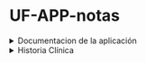 
# UF-APP-notas
<details>
  <summary>Documentacion de la aplicación</summary>
  
  ## Resumen

Aplicación médica que permite de manera fácil y eficiente a los centros médicos gestionar sus procesos diarios, como agendar citas, registrar historias clínicas, emitir recetas médicas, llevar un control básico de la contabilidad, facturar electrónicamente y dar acceso a los pacientes a su historial clínico. La aplicación también proporciona un sistema de autenticación y autorización para varios roles, incluidos médicos, enfermeras y otros empleados.

Además, cuenta con medidas de seguridad y privacidad adecuadas para proteger la información confidencial de pacientes y empleados.

La interfaz simple, clara y fácil de usar es una prioridad en la aplicación.
  
# Funcionamiento de la aplicación

La aplicación permite a los empleados de los centros médicos gestionar citas, historias clínicas, recetas médicas, facturación electrónica y la contabilidad básica de manera eficiente. A continuación, se detallan las principales funciones de la aplicación:

1. **Autenticación y autorización**: Los empleados pueden iniciar sesión en la aplicación utilizando su nombre de usuario y contraseña. La aplicación proporciona diferentes niveles de acceso y permisos en función del rol del usuario (médico, enfermera, administrador, etc.).

2. **Agendamiento de citas**: Los empleados pueden crear, modificar y cancelar citas médicas. La aplicación también permite enviar recordatorios por WhatsApp a los pacientes antes de sus citas.

3. **Historias clínicas**: Los médicos pueden registrar las consultas médicas, incluidos los diagnósticos y cualquier información adicional relevante. Estas historias clínicas se almacenan en la base de datos y están asociadas con los pacientes y los médicos correspondientes.

4. **Recetas médicas**: Los médicos pueden emitir recetas médicas para los pacientes, especificando el medicamento, la dosis, la frecuencia y la duración del tratamiento. Estas recetas se almacenan en la base de datos y están asociadas con las historias clínicas y los pacientes correspondientes.

5. **Facturación electrónica**: Esta funcionalidad permite a los centros médicos emitir facturas electrónicas por los servicios prestados a los pacientes. Los empleados con permisos de administrador, médico o recepcionista pueden generar y enviar facturas electrónicas a los pacientes, que incluyen detalles de los servicios prestados, las tarifas y los totales correspondientes.

6. **Antecedentes clínicos accesibles mediante autenticación del paciente**: Esta funcionalidad permite a los pacientes acceder a sus antecedentes clínicos después de autenticarse en la aplicación. Al registrarse o en la primera visita al centro médico, se les proporciona un nombre de usuario y una contraseña al paciente. Una vez que el paciente ingrese sus credenciales en la aplicación, se generará un enlace temporal para acceder a sus antecedentes clínicos, incluidas las consultas médicas, diagnósticos y recetas médicas.

7. **Panel básico de contabilidad**: Los empleados con permisos de administrador pueden llevar un registro de las transacciones financieras del centro médico, incluyendo ingresos, egresos, balances bancarios y de caja, así como cuadres de caja y reportes financieros.

# Consideraciones de seguridad y privacidad

Dado que la aplicación maneja información sensible sobre pacientes y empleados, es esencial implementar medidas de seguridad y privacidad adecuadas:

1. **Almacenamiento seguro de contraseñas**: Las contraseñas de los usuarios deben almacenarse de forma segura mediante el uso de técnicas de hashing y salting para protegerlas contra ataques de fuerza bruta y exposición accidental.

2. **Comunicaciones cifradas**: Todas las comunicaciones entre el cliente y el servidor deben estar cifradas utilizando protocolos seguros, como HTTPS, para proteger la información en tránsito.

3. **Control de acceso**: La aplicación debe implementar un sistema de control de acceso basado en roles para garantizar que los empleados solo puedan acceder a la información y las funciones que correspondan a su rol y responsabilidades en el centro médico.

4. **Auditoría y monitoreo**: La aplicación debe registrar las acciones de los usuarios y monitorear la actividad sospechosa para detectar y prevenir posibles violaciones de seguridad y privacidad.

5. **Cumplimiento normativo**: La aplicación debe cumplir con las leyes y regulaciones locales e internacionales de protección de datos y privacidad, como [GDPR](https://eur-lex.europa.eu/eli/reg/2016/679/oj), [HIPAA](https://www.hhs.gov/hipaa/index.html), y otras normativas aplicables.

6. **Protección de datos del paciente**: La aplicación debe garantizar la protección de los datos personales y médicos de los pacientes, almacenándolos de forma segura y permitiendo el acceso solo a usuarios autorizados, incluidos los propios pacientes a través de la autenticación.

7. **Seguridad en la facturación electrónica**: Las facturas electrónicas deben ser generadas y transmitidas de forma segura, utilizando cifrado y protocolos adecuados para garantizar la privacidad y la confidencialidad de los datos financieros de los pacientes y del centro médico.



  
</details>



<details>
  <summary>Historia Clínica</summary>

<details>
  <summary>Datos personales</summary>

  - Nombre completo: ______________________________
  - Fecha de nacimiento: ____/_____/______
  - Edad: _______ Género: ______
  - Número de identificación: ____________________
  - Dirección: ___________________________________
  - Teléfono de contacto: ________________________
  - Correo electrónico: __________________________
  - Ocupación: _________________________________

</details>

<details>
  <summary>Datos de contacto de emergencia</summary>

  - Nombre completo: ______________________________
  - Parentesco o relación: ________________________
  - Teléfono de contacto: ________________________

</details>

<details>
  <summary>Antecedentes personales</summary>

  - Enfermedades crónicas: ________________________
  - Alergias: ____________________________________
  - Intervenciones quirúrgicas previas: ___________
  - Traumatismos y hospitalizaciones: _____________
  - Medicación actual: ____________________________
  - Hábitos: _____________________________________
  - Vacunación: __________________________________

</details>

<details>
  <summary>Antecedentes familiares</summary>

  - Enfermedades crónicas: ________________________
  - Enfermedades hereditarias: ___________________

</details>

<details>
  <summary>Motivo de consulta</summary>

  - Descripción del problema: _____________________

</details>

<details>
  <summary>Historia de la enfermedad actual</summary>

  - Evolución y características: __________________
  - Factores de alivio y agravamiento: ____________
  - Tratamientos previos y resultados: ____________

</details>

<details>
  <summary>Revisión por sistemas</summary>

  1. Estado general: ____________________________
  2. Piel: _____________________________________
  3. Cabeza: ___________________________________
  4. Ojos: _____________________________________
  5. Oídos: ____________________________________
  6. Nariz: ____________________________________
  7. Garganta: __________________________________
  8. Cuello: ___________________________________
  9. Tórax: ____________________________________
  10. Pulmones: _________________________________
  11. Corazón: _________________________________
  12. Abdomen: _________________________________
  13. Genitales: ________________________________
  14. Extremidades: _____________________________
  15. Sistema nervioso: _________________________
  16. Psiquiátrico: _____________________________

</details>

<details>
  <summary>Examen físico</summary>

  **Signos vitales:**
  - Presión arterial: _______ / _______ mmHg
  - Frecuencia cardíaca: _______ latidos/min
  - Frecuencia respiratoria: _______ resp/min
  - Temperatura: _______ °C/°F

  **Hallazgos relevantes:** ________________________

</details>

<details>
  <summary>Estudios complementarios (si aplicable)</summary>

  - Laboratorio: __________________________________
  - Radiología: ___________________________________
  - Otros estudios especializados: ________________

</details>

<details>
  <summary>Diagnóstico</summary>

  - Diagnóstico presuntivo: _______________________
  - Diagnóstico diferencial: ______________________

</details>

<details>
  <summary>Plan de tratamiento</summary>

  - Medicación: ___________________________________
  - Terapias adicionales: _________________________
  - Estudios adicionales: ________________________
  - Derivación a especialistas: ___________________
  - Recomendaciones y seguimiento: ________________

</details>

</details>
